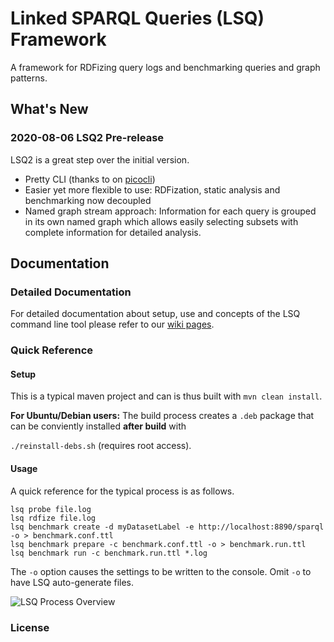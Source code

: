 # Linked SPARQL Queries (LSQ) Framework
A framework for RDFizing query logs and benchmarking queries and graph patterns.

## What's New

### 2020-08-06 LSQ2 Pre-release
LSQ2 is a great step over the initial version.

* Pretty CLI (thanks to on [picocli](https://github.com/remkop/picocli))
* Easier yet more flexible to use: RDFization, static analysis and benchmarking now decoupled
* Named graph stream approach: Information for each query is grouped in its own named graph which allows easily selecting subsets with complete information for detailed analysis.


## Documentation

### Detailed Documentation
For detailed documentation about setup, use and concepts of the LSQ command line tool please refer to our [wiki pages](https://github.com/AKSW/LSQ/wiki).

### Quick Reference

#### Setup

This is a typical maven project and can is thus built with `mvn clean install`.

**For Ubuntu/Debian users:** The build process creates a `.deb` package that can be conviently installed **after build** with

`./reinstall-debs.sh` (requires root access).


#### Usage
A quick reference for the typical process is as follows.
```
lsq probe file.log
lsq rdfize file.log
lsq benchmark create -d myDatasetLabel -e http://localhost:8890/sparql -o > benchmark.conf.ttl
lsq benchmark prepare -c benchmark.conf.ttl -o > benchmark.run.ttl
lsq benchmark run -c benchmark.run.ttl *.log
```

The `-o` option causes the settings to be written to the console. Omit `-o` to have LSQ auto-generate files.


![LSQ Process Overview](lsq-docs/lsq2-overview.svg "")


### License



